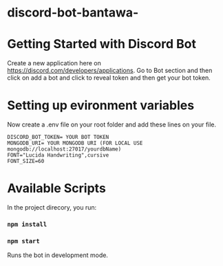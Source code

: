 # discord-bot-bantawa-

# Getting Started with Discord Bot

  Create a new application here on https://discord.com/developers/applications.
  Go to Bot section and then click on add a bot and click to reveal token and then get your bot token.

# Setting up evironment variables

  Now create a .env file on your root folder and add these lines on your file.
 
  ```DISCORD_BOT_TOKEN= YOUR BOT TOKEN``` \
  ```MONGODB_URI= YOUR MONGODB URI (FOR LOCAL USE mongodb://localhost:27017/yourdbName)``` \
 ```FONT="Lucida Handwriting",cursive```\
 ```FONT_SIZE=60```
 
 # Available Scripts
 
 In the project direcory, you run: 
 
 ### `npm install` 
 
 ### `npm start`
 
  Runs the bot in development mode. 
  
 
 
 
